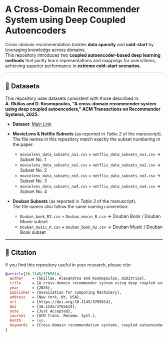 # A Cross-Domain Recommender System using Deep Coupled Autoencoders

Cross-domain recommendation tackles **data sparsity** and **cold-start** by leveraging knowledge across domains.  
This repository introduces two **coupled autoencoder-based deep learning methods** that jointly learn representations and mappings for users/items, achieving superior performance in **extreme cold-start scenarios**.

---

## 📂 Datasets

This repository uses datasets consistent with those described in:  
**A. Gkillas and D. Kosmopoulos, "A cross-domain recommender system using deep coupled autoencoders," ACM Transactions on Recommender Systems, 2025.**

- **Dataset**: [Main Link](https://drive.google.com/drive/folders/1olhKBNVzcfkS2g4E5zdbmlfuo-7G-Edd?usp=sharing)

- **MovieLens & Netflix Subsets** (as reported in *Table 2* of the manuscript).  
  The file names in this repository match exactly the subset numbering in the paper:  
  - `movielens_data_subsets_no1.csv` + `netflix_data_subsets_no1.csv` → Subset No. 1  
  - `movielens_data_subsets_no2.csv` + `netflix_data_subsets_no2.csv` → Subset No. 2  
  - `movielens_data_subsets_no3.csv` + `netflix_data_subsets_no3.csv` → Subset No. 3  
  - `movielens_data_subsets_no4.csv` + `netflix_data_subsets_no4.csv` → Subset No. 4  

- **Douban Subsets** (as reported in *Table 3* of the manuscript).  
  The file names also follow the same naming convention:  
  - `Douban_book_R2.csv` + `Douban_movie_R.csv` → Douban Book / Douban Movie subset  
  - `Douban_music_R.csv` + `Douban_book_R2.csv` → Douban Music / Douban Book subset  


---

## 📑 Citation

If you find this repository useful in your research, please cite:

```bibtex
@article{10.1145/3765614,
  author    = {Gkillas, Alexandros and Kosmopoulos, Dimitrios},
  title     = {A cross-domain recommender system using deep coupled autoencoders},
  year      = {2025},
  publisher = {Association for Computing Machinery},
  address   = {New York, NY, USA},
  url       = {https://doi.org/10.1145/3765614},
  doi       = {10.1145/3765614},
  note      = {Just Accepted},
  journal   = {ACM Trans. Recomm. Syst.},
  month     = sep,
  keywords  = {Cross-domain recommendation systems, coupled autoencoders, latent factor models, deep learning}
}
